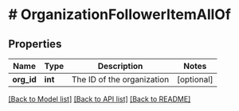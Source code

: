 # # OrganizationFollowerItemAllOf

## Properties

Name | Type | Description | Notes
------------ | ------------- | ------------- | -------------
**org_id** | **int** | The ID of the organization | [optional]

[[Back to Model list]](../../README.md#models) [[Back to API list]](../../README.md#endpoints) [[Back to README]](../../README.md)
